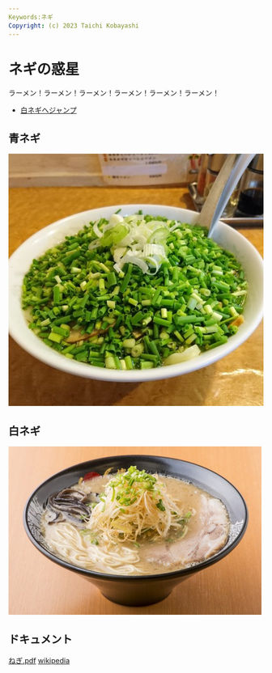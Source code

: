 ```yaml
---
Keywords:ネギ
Copyright: (c) 2023 Taichi Kobayashi
---
```


# ネギの惑星

ラーメン！ラーメン！ラーメン！ラーメン！ラーメン！ラーメン！

* [白ネギへジャンプ](#white)

## 青ネギ

![青ネギ](./green_negi.jpg)

## <span id="white">白ネギ</span>

![](white_negi.jpg)

## ドキュメント

[ねぎ.pdf](ねぎ.pdf)
[wikipedia](https://ja.wikipedia.org/wiki/%E3%83%8D%E3%82%AE)
